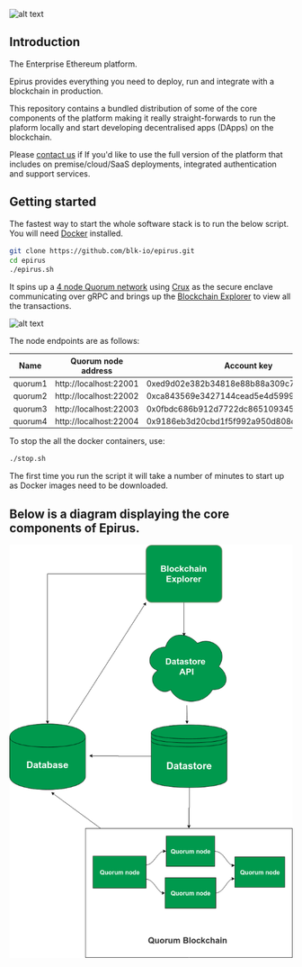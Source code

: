 ![alt text](https://raw.githubusercontent.com/blk-io/epirus/master/img/epirus.png "Epirus")

## Introduction

The Enterprise Ethereum platform.

Epirus provides everything you need to deploy, run and integrate with a blockchain in production.

This repository contains a bundled distribution of some of the core components of the platform 
making it really straight-forwards to run the plaform locally and start developing decentralised 
apps (DApps) on the blockchain.

Please [contact us](https://blk.io/index.html#contactus) if If you'd like to use the full version 
of the platform that includes on premise/cloud/SaaS deployments, integrated authentication and 
support services.

## Getting started

The fastest way to start the whole software stack is to run the below script. You will need 
[Docker](https://www.docker.com/products/docker-desktop) installed.

```bash
git clone https://github.com/blk-io/epirus.git
cd epirus
./epirus.sh
```

It spins up a [4 node Quorum network](https://github.com/blk-io/crux/tree/master/docker/quorum-crux) using
[Crux](https://github.com/blk-io/crux) as the secure enclave communicating over gRPC and brings up the
[Blockchain Explorer](https://github.com/blk-io/blk-explorer-free) to view all the transactions.

![alt text](https://raw.githubusercontent.com/blk-io/blk-explorer-free/master/docs/source/ExplorerCaption.png "Blk-Explorer-Free")

The node endpoints are as follows:

| Name    | Quorum node address    | Account key                                | Private transaction node key                 |
| ------- | ---------------------- | ------------------------------------------ | -------------------------------------------- |
| quorum1 | http://localhost:22001 | 0xed9d02e382b34818e88b88a309c7fe71e65f419d | BULeR8JyUWhiuuCMU/HLA0Q5pzkYT+cHII3ZKBey3Bo= | 
| quorum2 | http://localhost:22002 | 0xca843569e3427144cead5e4d5999a3d0ccf92b8e | QfeDAys9MPDs2XHExtc84jKGHxZg/aj52DTh0vtA3Xc= |
| quorum3 | http://localhost:22003 | 0x0fbdc686b912d7722dc86510934589e0aaf3b55a | 1iTZde/ndBHvzhcl7V68x44Vx7pl8nwx9LqnM/AfJUg= |
| quorum4 | http://localhost:22004 | 0x9186eb3d20cbd1f5f992a950d808c4495153abd5 | oNspPPgszVUFw0qmGFfWwh1uxVUXgvBxleXORHj07g8= |

To stop the all the docker containers, use:

```bash
./stop.sh
```

The first time you run the script it will take a number of minutes to start up as Docker images 
need to be downloaded.


## Below is a diagram displaying the core components of Epirus.

![alt text](https://github.com/JohnChangUK/epirus/blob/master/EpirusDiagram.png "Epirus components")
